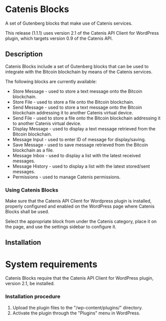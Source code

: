 # Catenis Blocks

A set of Gutenberg blocks that make use of Catenis services.

This release (1.1.1) uses version 2.1 of the Catenis API Client for WordPress plugin, which targets version 0.9 of the Catenis API.

## Description

Catenis Blocks include a set of Gutenberg blocks that can be used to integrate with the Bitcoin blockchain by means of the Catenis services.

The following blocks are currently available:

* Store Message - used to store a text message onto the Bitcoin blockchain.
* Store File - used to store a file onto the Bitcoin blockchain.
* Send Message - used to store a text message onto the Bitcoin blockchain addressing it to another Catenis virtual device.
* Send File - used to store a file onto the Bitcoin blockchain addressing it to another Catenis virtual device.
* Display Message - used to display a text message retrieved from the Bitcoin blockchain.
* Message Input - used to enter ID of message for display/saving.
* Save Message - used to save message retrieved from the Bitcoin blockchain as a file.
* Message Inbox - used to display a list with the latest received messages.
* Message History - used to display a list with the latest stored/sent messages.
* Permissions - used to manage Catenis permissions.

### Using Catenis Blocks

Make sure that the Catenis API Client for Wordpress plugin is installed, properly configured and enabled on the WordPress page where Catenis Blocks shall be used.

Select the appropriate block from under the Catenis category, place it on the page, and use the settings sidebar to
 configure it.

## Installation

# System requirements

Catenis Blocks require that the Catenis API Client for WordPress plugin, version 2.1, be installed.

### Installation procedure

1. Upload the plugin files to the "/wp-content/plugins/" directory.
1. Activate the plugin through the "Plugins" menu in WordPress.
